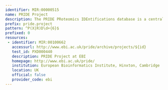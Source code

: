 ```yaml
---
identifier: MIR:00000515
name: PRIDE Project
description: The PRIDE PRoteomics IDEntifications database is a centralized, standards compliant, public data repository that provides protein and peptide identifications together with supporting evidence. This collection references projects.
prefix: pride.project
pattern: ^P(X|R)D\d+{6}$
prefixed: 0
resources:
 - identifier: MIR:00100662
   accessurl: http://www.ebi.ac.uk/pride/archive/projects/${id}
   test_id: PXD000440
   description: PRIDE Project at EBI
   homepage: http://www.ebi.ac.uk/pride/
   institution: European Bioinformatics Institute, Hinxton, Cambridge
   location: UK
   official: false
   provider_code: ebi
---
```

